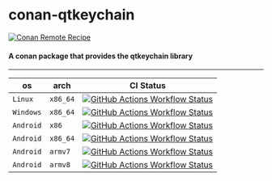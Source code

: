 # conan-qtkeychain

[![Conan Remote Recipe](https://img.shields.io/badge/dynamic/json?url=https%3A%2F%2Fapi.github.com%2Frepos%2FPrivatehive%2Fconan-qtkeychain%2Fproperties%2Fvalues&query=%24%5B0%5D.value&style=flat&logo=conan&label=conan&color=%232980b9)](https://conan.privatehive.de/ui/repos/tree/General/public-conan/de.privatehive/qtkeychain) 

#### A conan package that provides the qtkeychain library

---

| os        | arch     | CI Status                                                                                                                                                                                                                                                                 |
| --------- | -------- | ------------------------------------------------------------------------------------------------------------------------------------------------------------------------------------------------------------------------------------------------------------------------- |
| `Linux`   | `x86_64` | [![GitHub Actions Workflow Status](https://img.shields.io/github/actions/workflow/status/Privatehive/conan-qtkeychain/main.yml?branch=master&style=flat&logo=github&label=create+package)](https://github.com/Privatehive/conan-qtkeychain/actions?query=branch%3Amaster) |
| `Windows` | `x86_64` | [![GitHub Actions Workflow Status](https://img.shields.io/github/actions/workflow/status/Privatehive/conan-qtkeychain/main.yml?branch=master&style=flat&logo=github&label=create+package)](https://github.com/Privatehive/conan-qtkeychain/actions?query=branch%3Amaster) |
| `Android` | `x86`    | [![GitHub Actions Workflow Status](https://img.shields.io/github/actions/workflow/status/Privatehive/conan-qtkeychain/main.yml?branch=master&style=flat&logo=github&label=create+package)](https://github.com/Privatehive/conan-qtkeychain/actions?query=branch%3Amaster) |
| `Android` | `x86_64` | [![GitHub Actions Workflow Status](https://img.shields.io/github/actions/workflow/status/Privatehive/conan-qtkeychain/main.yml?branch=master&style=flat&logo=github&label=create+package)](https://github.com/Privatehive/conan-qtkeychain/actions?query=branch%3Amaster) |
| `Android` | `armv7`  | [![GitHub Actions Workflow Status](https://img.shields.io/github/actions/workflow/status/Privatehive/conan-qtkeychain/main.yml?branch=master&style=flat&logo=github&label=create+package)](https://github.com/Privatehive/conan-qtkeychain/actions?query=branch%3Amaster) |
| `Android` | `armv8`  | [![GitHub Actions Workflow Status](https://img.shields.io/github/actions/workflow/status/Privatehive/conan-qtkeychain/main.yml?branch=master&style=flat&logo=github&label=create+package)](https://github.com/Privatehive/conan-qtkeychain/actions?query=branch%3Amaster) |
